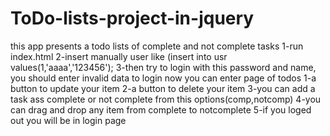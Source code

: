 # ToDo-lists-project-in-jquery
this app presents a todo lists of complete and not complete tasks
1-run index.html
2-insert manually user like (insert into usr values(1,'aaaa','123456');
3-then try to login with this password and name,  you should enter invalid data to login
now you can enter page of todos
1-a button to update your item
2-a button to delete your item
3-you can add a task ass complete or not complete from this options(comp,notcomp)
4-you can drag and drop any item from complete to notcomplete
5-if you loged out you will be in login page 
